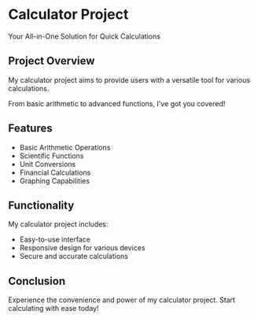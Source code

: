 
Calculator Project
==================

Your All-in-One Solution for Quick Calculations

Project Overview
----------------

My calculator project aims to provide users with a versatile tool for various calculations.

From basic arithmetic to advanced functions, I've got you covered!

Features
--------

*   Basic Arithmetic Operations
*   Scientific Functions
*   Unit Conversions
*   Financial Calculations
*   Graphing Capabilities

Functionality
-------------

My calculator project includes:

*   Easy-to-use interface
*   Responsive design for various devices
*   Secure and accurate calculations

Conclusion
----------

Experience the convenience and power of my calculator project. Start calculating with ease today!
